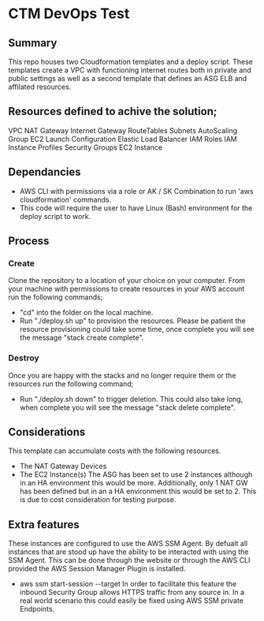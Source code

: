 # CTM DevOps Test
## Summary
 This repo houses two Cloudformation templates and a deploy script. These templates create a VPC with functioning internet routes both in private and public settings as well as a second template that defines an ASG ELB and affilated resources. 

## Resources defined to achive the solution;
 VPC 
 NAT Gateway 
 Internet Gateway 
 RouteTables 
 Subnets 
 AutoScaling Group 
 EC2 Launch Configuration
 Elastic Load Balancer
 IAM Roles 
 IAM Instance Profiles 
 Security Groups
 EC2 Instance

## Dependancies 
 - AWS CLI with permissions via a role or AK / SK Combination to run 'aws cloudformation' commands.
 - This code will require the user to have Linux (Bash) environment for the deploy script to work.

## Process
### Create
 Clone the repository to a location of your choice on your computer.
 From your machine with permissions to create resources in your AWS account run the following commands;
  - "cd" into the folder on the local machine.
  - Run "./deploy.sh up" to provision the resources. Please be patient the resource provisioning could take some time, once complete you will see the message "stack create complete".
### Destroy
 Once you are happy with the stacks and no longer require them or the resources run the following command; 
  - Run "./deploy.sh down" to trigger deletion. This could also take long, when complete you will see the message "stack delete complete".

## Considerations 
 This template can accumulate costs with the following resources.
 * The NAT Gateway Devices 
 * The EC2 Instance(s)
 The ASG has been set to use 2 instances although in an HA environment this would be more. Additionally, only 1 NAT GW has been defined but in an a HA environment this would be set to 2. This is due to cost consideration for testing purpose. 

 ## Extra features
 These instances are configured to use the AWS SSM Agent. By defualt all instances that are stood up have the ability to be interacted with using the SSM Agent. This can be done through the website or through the AWS CLI provided the AWS Session Manager Plugin is installed. 
  - aws ssm start-session --target <instanceid>
  In order to facilitate this feature the inbound Security Group allows HTTPS traffic from any source in. In a real world scenario this could easily be fixed using AWS SSM private Endpoints.